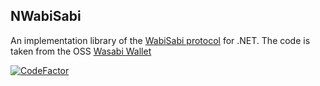 NWabiSabi
------

An implementation library of the [WabiSabi protocol](https://eprint.iacr.org/2021/206) for .NET. 
The code is taken from the OSS [Wasabi Wallet](https://github.com/zkSNACKs/WalletWasabi) 

[![CodeFactor](https://www.codefactor.io/repository/github/zksnacks/nwabisabi/badge)](https://www.codefactor.io/repository/github/zksnacks/nwabisabi)
